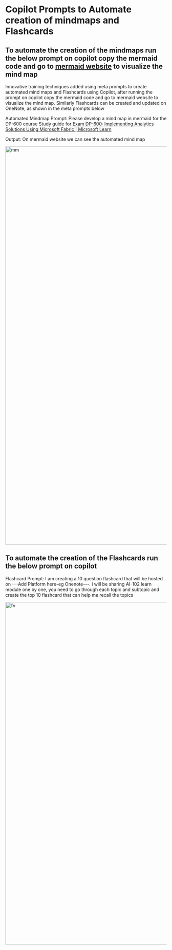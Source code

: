 
# Copilot Prompts to Automate creation of mindmaps and Flashcards

## To automate the creation of the mindmaps run the  below prompt on copilot copy the mermaid code and go to [mermaid website](https://mermaid.live/) to visualize the mind map


Innovative training techniques added using meta prompts to create automated mind maps and Flashcards using Copilot, after running the prompt on copilot copy the mermaid code and go to mermaid website to visualize the mind map. Similarly Flashcards can be created and updated on OneNote, as shown in the meta prompts below

Automated Mindmap Prompt: Please develop a mind map in mermaid for the DP-600 course Study guide for [Exam DP-600: Implementing Analytics Solutions Using Microsoft Fabric | Microsoft Learn](https://learn.microsoft.com/en-us/credentials/certifications/fabric-analytics-engineer-associate/)

Output: On mermaid website we can see the automated mind map

 
<img width="2151" height="1241" alt="mm" src="https://github.com/user-attachments/assets/a627d863-a223-4960-89b0-4449c3d9ce2b" />


## To automate the creation of the Flashcards run the below prompt on copilot 

Flashcard Prompt: I am creating a 10 question flashcard that will be hosted on ---Add Platform here-eg Onenote---. i will be sharing AI-102 learn module  one by one, you need to go through each topic and subtopic and create the top 10 flashcard that can help me recall the topics <attach AZ-102-Module-01 powerpoint or link to AZ-102 study guide>

 
<img width="1491" height="1067" alt="fv" src="https://github.com/user-attachments/assets/a3ac8c74-f592-4bc7-9c0e-e112ff16969e" />
